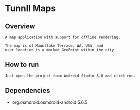 # Tunnll Maps

## Overview
    A map application with support for offline rendering.

    The map is of Mountlake Terrace, WA, USA, and
    user location is a mocked GeoPoint within the city.

## How to run
    Just open the project from Android Studio 3.0 and click run.

## Dependencies
* org.osmdroid:osmdroid-android:5.6.5